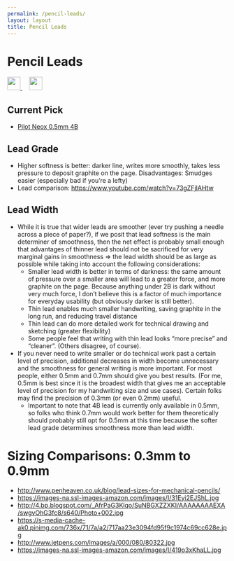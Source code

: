 ```yaml
---
permalink: /pencil-leads/
layout: layout
title: Pencil Leads
---
```


<div class="center">

   <h1>Pencil Leads</h1>
   
   <a href="https://github.com/StevenTammen/steventammen.github.io/edit/master/pages/pencil-leads.md" target="_blank">
     <img src="https://steventammen.github.io/assets/images/GitHub.png" height="30" width="30">
   </a> &nbsp; &nbsp;
   
   <a href="http://prose.io/#StevenTammen/steventammen.github.io/edit/master/pages/pencil-leads.md" target="_blank">
     <img src="https://steventammen.github.io/assets/images/Prose.png" height="30" width="30">
   </a>
   
</div>

## Current Pick

- [Pilot Neox 0.5mm 4B](https://www.amazon.com/Pilot-Mechanical-Pencil-Graphite-HRF5G-20-4B/dp/B007C0LGHM/)

## Lead Grade

- Higher softness is better: darker line, writes more smoothly, takes less pressure to deposit graphite on the page. Disadvantages:
Smudges easier (especially bad if you’re a lefty)
- Lead comparison: <https://www.youtube.com/watch?v=73gZFjIAHtw>

## Lead Width

- While it is true that wider leads are smoother (ever try pushing a needle across a piece of paper?), if we posit that lead softness is the main determiner of smoothness, then the net effect is probably small enough that advantages of thinner lead should not be sacrificed for very marginal gains in smoothness ⇒ the lead width should be as large as possible while taking into account the following considerations:
   - Smaller lead width is better in terms of darkness: the same amount of pressure over a smaller area will lead to a greater force, and more graphite on the page. Because anything under 2B is dark without very much force, I don’t believe this is a factor of much importance for everyday usability (but obviously darker is still better).
   - Thin lead enables much smaller handwriting, saving graphite in the long run, and reducing travel distance
   - Thin lead can do more detailed work for technical drawing and sketching (greater flexibility)
   - Some people feel that writing with thin lead looks “more precise” and “cleaner”. (Others disagree, of course).
- If you never need to write smaller or do technical work past a certain level of precision, additional decreases in width become unnecessary and the smoothness for general writing is more important. For most people, either 0.5mm and 0.7mm should give you best results. (For me, 0.5mm is best since it is the broadest width that gives me an acceptable level of precision for my handwriting size and use cases). Certain folks may find the precision of 0.3mm (or even 0.2mm) useful.
   - Important to note that 4B lead is currently only available in 0.5mm, so folks who think 0.7mm would work better for them theoretically should probably still opt for 0.5mm at this time because the softer lead grade determines smoothness more than lead width.

# Sizing Comparisons: 0.3mm to 0.9mm

- <http://www.penheaven.co.uk/blog/lead-sizes-for-mechanical-pencils/>
- <https://images-na.ssl-images-amazon.com/images/I/31Eyi2EJShL.jpg>
- <http://4.bp.blogspot.com/_AfrPaG3Klqo/SuNBGXZZXKI/AAAAAAAAEXA/swgvOhG3fc8/s640/Photo+002.jpg>
- <https://s-media-cache-ak0.pinimg.com/736x/71/7a/a2/717aa23e3094fd95f9c1974c69cc628e.jpg>
- <http://www.jetpens.com/images/a/000/080/80322.jpg>
- <https://images-na.ssl-images-amazon.com/images/I/419o3xKhaLL.jpg>
